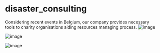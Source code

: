 # disaster_consulting

Considering recent events in Belgium, our company provides necessary tools to charity organisations aiding resources managing process.
![image](https://user-images.githubusercontent.com/80903065/136177787-799af858-1d80-41b8-b0fc-6afece948719.png)


![image](https://user-images.githubusercontent.com/80903065/136177852-f9d0f9d6-ce59-4002-a86d-bb68079f9de6.png)


![image](https://user-images.githubusercontent.com/80903065/136177936-99c0a846-0091-4d8d-a128-ae156dd4a7c8.png)
